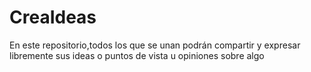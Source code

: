 # CreaIdeas
En este repositorio,todos los que se unan podrán compartir y expresar libremente sus ideas o puntos de vista u opiniones sobre algo 
